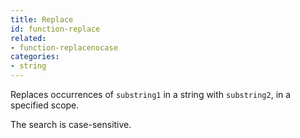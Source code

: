 ```yaml
---
title: Replace
id: function-replace
related:
- function-replacenocase
categories:
- string
---
```


Replaces occurrences of `substring1` in a string with `substring2`, in a specified scope.

The search is case-sensitive.
